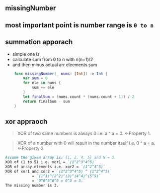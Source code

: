 ## missingNumber

## most important point is number range is `0 to n`


## summation apporach 
- simple one is   
- calculate sum from 0 to n with n(n+1)/2   
 - and then minus actual arr eleements sum 

```swift
    func missingNumber(_ nums: [Int]) -> Int {
        var sum = 0
        for ele in nums {
            sum += ele 
        }
        let finalSum = (nums.count * (nums.count + 1)) / 2 
        return finalSum - sum
    }
```

## xor appraoch 

> XOR of two same numbers is always 0 i.e. a ^ a = 0. ←Property 1.

> XOR of a number with 0 will result in the number itself i.e. 0 ^ a = a.  ←Property 2

```markdown
Assume the given array is: {1, 2, 4, 5} and N = 5.  
XOR of (1 to 5) i.e. xor1 = `(1^2^3^4^5)`   
XOR of array elements i.e. xor2 = `(1^2^4^5)`   
XOR of xor1 and xor2 = `(1^2^3^4^5) ^ (1^2^4^5)`  
			= `(1^1)^(2^2)^(3)^(4^4)^(5^5)`  
			= `0^0^3^0^0 = 0^3 = 3.`  
The missing number is 3.
```